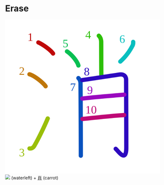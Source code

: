 # Erase
![6d88](Kanji/kanji-colorize/6d88.svg)
[![](http://www.kanjidamage.com/assets/radsmall/water-4770d222295684a6fc1b8e8cec486da119e1bcc2eac91d06622b4671e0098359.jpg)](http://www.kanjidamage.com/kanji/33-water-%E6%B0%B4) (waterleft) + [肖](Kanji/kanji-dict/肖.md) (carrot) 